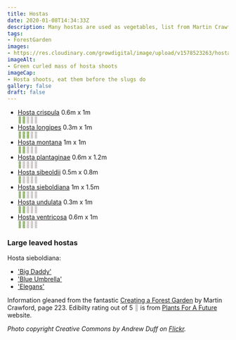 ```yaml
---
title: Hostas
date: 2020-01-08T14:34:33Z
description: Many hostas are used as vegetables, list from Martin Crawford’s ‘Creating a Forest Garden’
tags: 
- ForestGarden
images: 
- https://res.cloudinary.com/growdigital/image/upload/v1578523263/hostas-133926488.jpg
imageAlt:
- Green curled mass of hosta shoots
imageCap:
- Hosta shoots, eat them before the slugs do
gallery: false
draft: false
---
```


* [Hosta crispula](https://pfaf.org/user/plant.aspx?latinname=Hosta+crispula) 0.6m x 1m  
<span style="color:#6C9C3A;"></span><span style="color:#BCB5B5"></span>
* [Hosta longipes](https://pfaf.org/user/plant.aspx?latinname=Hosta+longipes) 0.3m x 1m  
<span style="color:#6C9C3A;"></span><span style="color:#BCB5B5"></span>
* [Hosta montana](https://pfaf.org/user/Plant.aspx?LatinName=Hosta+montana) 1m x 1m  
<span style="color:#6C9C3A;"></span><span style="color:#BCB5B5"></span>
* [Hosta plantaginae](https://pfaf.org/user/plant.aspx?latinname=Hosta+plantaginae) 0.6m x 1.2m  
<span style="color:#6C9C3A;"></span><span style="color:#BCB5B5"></span>
* [Hosta sibeoldii](https://pfaf.org/user/Plant.aspx?LatinName=Hosta+sieboldii) 0.5m x 0.8m  
<span style="color:#6C9C3A;"></span><span style="color:#BCB5B5"></span>
* [Hosta sieboldiana](https://pfaf.org/user/plant.aspx?latinname=Hosta+sieboldiana) 1m x 1.5m  
<span style="color:#6C9C3A;"></span><span style="color:#BCB5B5"></span>
* [Hosta undulata](https://pfaf.org/user/plant.aspx?latinname=Hosta+undulata) 0.3m x 1m   
<span style="color:#6C9C3A;"></span><span style="color:#BCB5B5"></span>
* [Hosta ventricosa](https://pfaf.org/user/plant.aspx?latinname=Hosta+ventricosa) 0.6m x 1m  
<span style="color:#6C9C3A;"></span><span style="color:#BCB5B5"></span>

### Large leaved hostas

Hosta sieboldiana:

* ['Big Daddy'](https://www.rhs.org.uk/Plants/75241/Hosta-Big-Daddy-(sieboldiana-hybrid)-(v)/Details)
* ['Blue Umbrella'](https://www.rhs.org.uk/Plants/92320/Hosta-Blue-Umbrellas-(sieboldiana-hybrid)/Details)
* ['Elegans'](https://www.rhs.org.uk/Plants/99289/Hosta-sieboldiana-var-elegans/Details)

Information gleaned from the fantastic [Creating a Forest Garden](https://www.agroforestry.co.uk/product/creating-a-forest-garden-2/) by Martin Crawford, page 223. Edibilty rating out of 5 <span style="color:#BCB5B5"></span> is from [Plants For A Future](https://pfaf.org/) website.


_Photo copyright Creative Commons by Andrew Duff on [Flickr](https://flickr.com/photos/deadhorse/133926488)._

